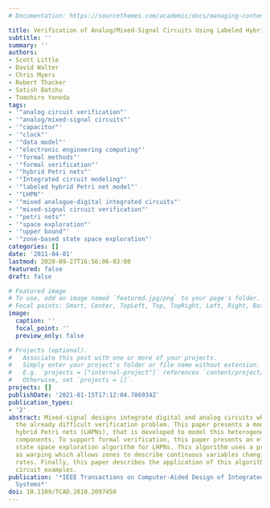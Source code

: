 ```yaml
---
# Documentation: https://sourcethemes.com/academic/docs/managing-content/

title: Verification of Analog/Mixed-Signal Circuits Using Labeled Hybrid Petri Nets
subtitle: ''
summary: ''
authors:
- Scott Little
- David Walter
- Chris Myers
- Robert Thacker
- Satish Batchu
- Tomohiro Yoneda
tags:
- '"analog circuit verification"'
- '"analog/mixed-signal circuits"'
- '"capacitor"'
- '"clock"'
- '"data model"'
- '"electronic engineering computing"'
- '"formal methods"'
- '"formal verification"'
- '"hybrid Petri nets"'
- '"Integrated circuit modeling"'
- '"labeled hybrid Petri net model"'
- '"LHPN"'
- '"mixed analogue-digital integrated circuits"'
- '"mixed-signal circuit verification"'
- '"petri nets"'
- '"space exploration"'
- '"upper bound"'
- '"zone-based state space exploration"'
categories: []
date: '2011-04-01'
lastmod: 2020-09-27T16:56:06-03:00
featured: false
draft: false

# Featured image
# To use, add an image named `featured.jpg/png` to your page's folder.
# Focal points: Smart, Center, TopLeft, Top, TopRight, Left, Right, BottomLeft, Bottom, BottomRight.
image:
  caption: ''
  focal_point: ''
  preview_only: false

# Projects (optional).
#   Associate this post with one or more of your projects.
#   Simply enter your project's folder or file name without extension.
#   E.g. `projects = ["internal-project"]` references `content/project/deep-learning/index.md`.
#   Otherwise, set `projects = []`.
projects: []
publishDate: '2021-01-15T17:12:04.786934Z'
publication_types:
- '2'
abstract: Mixed-signal designs integrate digital and analog circuits which complicates
  the already difficult verification problem. This paper presents a model, labeled
  hybrid Petri nets (LHPNs), that is developed to model this heterogeneous set of
  components. To support formal verification, this paper presents an efficient zone-based
  state space exploration algorithm for LHPNs. This algorithm uses a process known
  as warping which allows zones to describe continuous variables changing at variable
  rates. Finally, this paper describes the application of this algorithm to analog/mixed-signal
  circuit examples.
publication: '*IEEE Transactions on Computer-Aided Design of Integrated Circuits and
  Systems*'
doi: 10.1109/TCAD.2010.2097450
---
```


